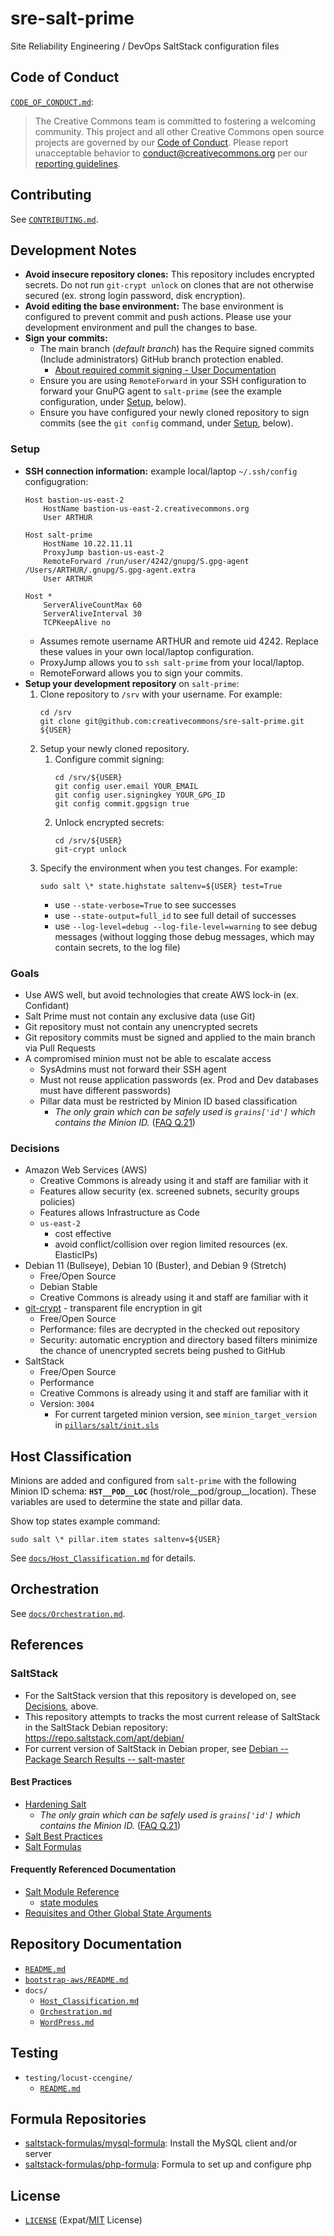 # sre-salt-prime

Site Reliability Engineering / DevOps SaltStack configuration files


## Code of Conduct

[`CODE_OF_CONDUCT.md`](CODE_OF_CONDUCT.md):
> The Creative Commons team is committed to fostering a welcoming community.
> This project and all other Creative Commons open source projects are governed
> by our [Code of Conduct][code_of_conduct]. Please report unacceptable
> behavior to [conduct@creativecommons.org](mailto:conduct@creativecommons.org)
> per our [reporting guidelines][reporting_guide].

[code_of_conduct]:https://creativecommons.github.io/community/code-of-conduct/
[reporting_guide]:https://creativecommons.github.io/community/code-of-conduct/enforcement/


## Contributing

See [`CONTRIBUTING.md`](CONTRIBUTING.md).


## Development Notes

- **Avoid insecure repository clones:** This repository includes encrypted
  secrets. Do not run `git-crypt unlock` on clones that are not otherwise
  secured (ex. strong login password, disk encryption).
- **Avoid editing the base environment:** The base environment is configured to
  prevent commit and push actions. Please use your development environment and
  pull the changes to base.
- **Sign your commits:**
  - The main branch (*default branch*) has the Require signed commits (Include
    administrators) GitHub branch protection enabled.
    - [About required commit signing - User Documentation][signing]
  - Ensure you are using `RemoteForward` in your SSH configuration to forward
    your GnuPG agent to `salt-prime` (see the example configuration, under
    [Setup](#Setup), below).
  - Ensure you have configured your newly cloned repository to sign commits
    (see the `git config` command, under [Setup](#Setup), below).

[signing]:https://help.github.com/articles/about-required-commit-signing/


### Setup

- **SSH connection information:** example local/laptop `~/.ssh/config`
  configugration:
    ```
    Host bastion-us-east-2
        HostName bastion-us-east-2.creativecommons.org
        User ARTHUR

    Host salt-prime
        HostName 10.22.11.11
        ProxyJump bastion-us-east-2
        RemoteForward /run/user/4242/gnupg/S.gpg-agent /Users/ARTHUR/.gnupg/S.gpg-agent.extra
        User ARTHUR

    Host *
        ServerAliveCountMax 60
        ServerAliveInterval 30
        TCPKeepAlive no
    ```
    - Assumes remote username ARTHUR and remote uid 4242. Replace these values
      in your own local/laptop configuration.
    - ProxyJump allows you to `ssh salt-prime` from your local/laptop.
    - RemoteForward allows you to sign your commits.
- **Setup your development repository** on `salt-prime`:
  1. Clone repository to `/srv` with your username. For example:
        ```shell
        cd /srv
        git clone git@github.com:creativecommons/sre-salt-prime.git ${USER}
        ```
  2. Setup your newly cloned repository.
     1. Configure commit signing:
        ```shell
        cd /srv/${USER}
        git config user.email YOUR_EMAIL
        git config user.signingkey YOUR_GPG_ID
        git config commit.gpgsign true
        ```
     1. Unlock encrypted secrets:
        ```shell
        cd /srv/${USER}
        git-crypt unlock
        ```
  3. Specify the environment when you test changes. For example:
        ```shell
        sudo salt \* state.highstate saltenv=${USER} test=True
        ```
     - use `--state-verbose=True` to see successes
     - use `--state-output=full_id` to see full detail of successes
     - use `--log-level=debug --log-file-level=warning` to see debug messages
       (without logging those debug messages, which may contain secrets, to the
       log file)


### Goals

- Use AWS well, but avoid technologies that create AWS lock-in (ex. Confidant)
- Salt Prime must not contain any exclusive data (use Git)
- Git repository must not contain any unencrypted secrets
- Git repository commits must be signed and applied to the main branch via
  Pull Requests
- A compromised minion must not be able to escalate access
  - SysAdmins must not forward their SSH agent
  - Must not reuse application passwords (ex. Prod and Dev databases must have
    different passwords)
  - Pillar data must be restricted by Minion ID based classification
    - *The only grain which can be safely used is `grains['id']` which contains
      the Minion ID.* ([FAQ Q.21][FAQ21])

[FAQ21]: https://docs.saltstack.com/en/latest/faq.html#is-targeting-using-grain-data-secure


### Decisions

- Amazon Web Services (AWS)
  - Creative Commons is already using it and staff are familiar with it
  - Features allow security (ex. screened subnets, security groups policies)
  - Features allows Infrastructure as Code
  - `us-east-2`
    - cost effective
    - avoid conflict/collision over region limited resources (ex. ElasticIPs)
- Debian 11 (Bullseye), Debian 10 (Buster), and Debian 9 (Stretch)
  - Free/Open Source
  - Debian Stable
  - Creative Commons is already using it and staff are familiar with it
- [git-crypt][gitcrypt] - transparent file encryption in git
  - Free/Open Source
  - Performance: files are decrypted in the checked out repository
  - Security: automatic encryption and directory based filters minimize the
    chance of unencrypted secrets being pushed to GitHub
- SaltStack
  - Free/Open Source
  - Performance
  - Creative Commons is already using it and staff are familiar with it
  - Version: `3004`
    - For current targeted minion version, see `minion_target_version` in
      [`pillars/salt/init.sls`](pillars/salt/init.sls)

[gitcrypt]: https://www.agwa.name/projects/git-crypt/


## Host Classification

Minions are added and configured from `salt-prime` with the following Minion ID
schema: **`HST__POD__LOC`** (host/role__pod/group__location). These variables
are used to determine the state and pillar data.

Show top states example command:
```
sudo salt \* pillar.item states saltenv=${USER}
```

See [`docs/Host_Classification.md`](docs/Host_Classification.md) for details.


## Orchestration

See [`docs/Orchestration.md`](docs/Orchestration.md).


## References


### SaltStack

- For the SaltStack version that this repository is developed on, see
  [Decisions](#Decisions), above.
- This repository attempts to tracks the most current release of SaltStack in
  the SaltStack Debian repository: https://repo.saltstack.com/apt/debian/
- For current version of SaltStack in Debian proper, see [Debian -- Package
  Search Results -- salt-master][pkgsearch]

[pkgsearch]: https://packages.debian.org/search?suite=default&section=all&arch=any&searchon=names&keywords=salt-master


####  Best Practices

- [Hardening Salt][hardensalt]
  - *The only grain which can be safely used is `grains['id']` which contains
    the Minion ID.* ([FAQ Q.21][FAQ21])
- [Salt Best Practices][saltbest]
- [Salt Formulas][saltformulas]

[hardensalt]: https://docs.saltstack.com/en/latest/topics/hardening.html
[saltbest]: https://docs.saltstack.com/en/latest/topics/best_practices.html
[saltformulas]: https://docs.saltstack.com/en/latest/topics/development/conventions/formulas.html


#### Frequently Referenced Documentation

- [Salt Module Reference][moduleref]
  - [state modules][statemodules]
- [Requisites and Other Global State Arguments][requisites]

[moduleref]: https://docs.saltstack.com/en/latest/ref/index.html
[statemodules]: https://docs.saltstack.com/en/latest/ref/states/all/index.html
[requisites]: https://docs.saltstack.com/en/latest/ref/states/requisites.html


## Repository Documentation

- [`README.md`](README.md)
- [`bootstrap-aws/README.md`](bootstrap-aws/README.md)
- `docs/`
  - [`Host_Classification.md`](docs/Host_Classification.md)
  - [`Orchestration.md`](docs/Orchestration.md)
  - [`WordPress.md`](docs/WordPress.md)


## Testing

- `testing/locust-ccengine/`
  - [`README.md`](testing/locust-ccengine/README.md)


## Formula Repositories

- [saltstack-formulas/mysql-formula][mysql-formula]: Install the MySQL client
  and/or server
- [saltstack-formulas/php-formula][php-formula]: Formula to set up and
  configure php

[mysql-formula]: https://github.com/saltstack-formulas/mysql-formula
[php-formula]: https://github.com/saltstack-formulas/php-formula


## License

- [`LICENSE`](LICENSE) (Expat/[MIT][mit] License)

[mit]: http://www.opensource.org/licenses/MIT "The MIT License | Open Source Initiative"

